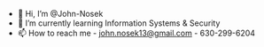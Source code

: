 - 👋 Hi, I’m @John-Nosek
- 🌱 I’m currently learning Information Systems & Security
- 📫 How to reach me - john.nosek13@gmail.com - 630-299-6204

<!---
John-Nosek/John-Nosek is a ✨ special ✨ repository because its `README.md` (this file) appears on your GitHub profile.
You can click the Preview link to take a look at your changes.
--->
